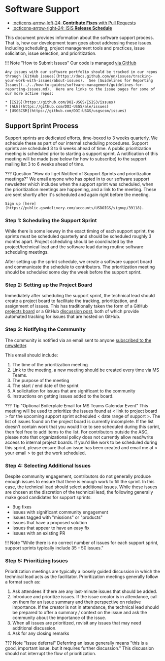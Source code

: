 # Software Support

<div class="grid cards" markdown>

- [:octicons-arrow-left-24: __Contribute Fixes__ with Pull Requests](../../how-to-guides/software-management/guidelines-for-pull-requests.md)
- [:octicons-arrow-right-24: ISIS __Release Schedule__](../../how-to-guides/software-management/isis-release-schedule.md)

</div>

This document provides information about the software support process. That is, how our development team goes about addressing these issues. Including scheduling, project management tools and practices, issue soliciation, issue selection, and prioritization.


!!! Note "How to Submit Issues" 
    Our code is managed [via GitHub](https://github.com/DOI-USGS)

    Any issues with our software portfolio should be tracked in our repos through [GitHub issues](https://docs.github.com/en/issues/tracking-your-work-with-issues/about-issues).  See [Guidelines for Reporting Issues](../../how-to-guides/software-management/guidelines-for-reporting-issues.md).  Here are links to the issue pages for some of our more active repos: 

    * [ISIS](https://github.com/DOI-USGS/ISIS3/issues)
    * [ALE](https://github.com/DOI-USGS/ale/issues)
    * [USGSCSM](https://github.com/DOI-USGS/usgscsm/issues)

## Support Sprint Process 

Support sprints are dedicated efforts, time-boxed to 3 weeks quarterly. We schedule these as part of our internal scheduling procedures. Support sprints are scheduled 3 to 6 weeks ahead of time. A public prioritization meeting is scheduled prior to starting a support sprint. A notification of this meeting will be made (see below for how to subscribe) to the support mailing list 3 to 6 weeks ahead of time.

??? Question "How do I get Notified of Support Sprints and prioritization meetings?" 
    We email anyone who has opted in to our software support newsletter which includes when the support sprint was scheduled, when the prioritization meetings are happening, and a link to the meeting. These are sent shortly after it's scheduled and again right before the meeting. 
    
    Sign up [here](https://public.govdelivery.com/accounts/USDOIGS/signup/39118). 

### Step 1: Scheduling the Support Sprint
While there is some leeway in the exact timing of each support sprint, the sprints must be scheduled quarterly and should be scheduled roughly 3 months apart. Project scheduling should be coordinated by the project/technical lead and the software lead during routine software scheduling meetings.

After setting up the sprint schedule, we create a software support board and communicate the schedule to contributors. The prioritization meeting should be scheduled some day the week before the support sprint. 

### Step 2: Setting up the Project Board
Immediately after scheduling the support sprint, the technical lead should create a project board to facilitate the tracking, prioritization, and assignment of issues.  This has traditionally taken the form of a GitHub [projects board](https://github.com/orgs/DOI-USGS/teams/astrogeology-developers/projects) or a GitHub [discussion post](https://github.com/DOI-USGS/ISIS3/discussions), both of which provide automated tracking for issues that are hosted on GitHub. 


### Step 3: Notifying the Community

The community is notified via an email sent to anyone [subscribed to the newsletter](https://public.govdelivery.com/accounts/USDOIGS/signup/39118). 

This email should include:

1. The time of the prioritization meeting
1. Link to the meeting, a new meeting should be created every time via MS Teams.
1. The purpose of the meeting
1. The start / end date of the sprint
1. A solicitation for issues that are significant to the community
1. Instructions on getting issues added to the board.

??? Tip "Optional Boilerplate Email for MS Teams Calendar Event"
    This meeting will be used to prioritize the issues found at < link to project board > for the upcoming support sprint scheduled < date range of support >.  The list of issues found on the project board is currently incomplete.  If the list doesn't contain work that you would like to see scheduled during this sprint, then feel free to add items to the list.  For contributors outside the ASC, please note that organizational policy does not currently allow read/write access to internal project boards.  If you'd like work to be scheduled during this sprint, please ensure that an issue has been created and email me at < your email > to get the work scheduled.

### Step 4: Selecting Additional Issues
Despite community engagement, contributors do not generally produce enough issues to ensure that there is enough work to fill the sprint.  In this case, the technical lead should select additional issues.  While these issues are chosen at the discretion of the technical lead, the following generally make good candidates for support sprints:

- Bug fixes
- Issues with significant community engagement
- Issues tagged with "missions" or "products"
- Issues that have a proposed solution
- Issues that appear to have an easy fix
- Issues with an existing PR

!!! Note "While there is no correct number of issues for each support sprint, support sprints typically include 35 - 50 issues."

### Step 5: Prioritizing Issues
Prioritization meetings are typically a loosely guided discussion in which the technical lead acts as the facilitator.  Prioritization meetings generally follow a format such as:

1. Ask attendees if there are any last-minute issues that should be added.
1. Introduce and prioritize issues.  If the issue creator is in attendance, call on them for an issue summary and their perspective on relative importance.  If the creator is not in attendance, the technical lead should be prepared to offer a summary / context on the issue and ask the community about the importance of the issue.
1. When all issues are prioritized, revisit any issues that may need additional discussion.
1. Ask for any closing remarks

??? Note "Issue deferral"
    Deferring an issue generally means "this is a good, important issue, but it requires further discussion." This discussion should not interrupt the flow of prioritization. 


